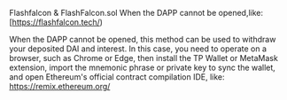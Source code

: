 Flashfalcon & FlashFalcon.sol
When the DAPP cannot be opened,like: [https://flashfalcon.tech/)

When the DAPP cannot be opened, this method can be used to withdraw your deposited DAI and interest. In this case, you need to operate on a browser, such as Chrome or Edge, then install the TP Wallet or MetaMask extension, import the mnemonic phrase or private key to sync the wallet, and open Ethereum's official contract compilation IDE, like: https://remix.ethereum.org/
